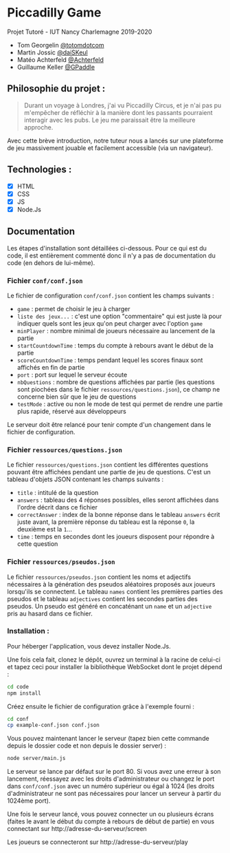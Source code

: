 # Piccadilly Game

Projet Tutoré - IUT Nancy Charlemagne 2019-2020

- Tom Georgelin [@totomdotcom](https://github.com/totomdotcom)
- Martin Jossic [@daiSKeul](https://github.com/daiSKeul)
- Matéo Achterfeld [@Achterfeld](https://github.com/Achterfeld)
- Guillaume Keller [@GPaddle](https://github.com/GPaddle)

## Philosophie du projet :

> Durant un voyage à Londres, j'ai vu Piccadilly Circus, et je n'ai pas pu m'empêcher de réfléchir à la manière dont les passants pourraient interagir avec les pubs. Le jeu me paraissait être la meilleure approche.

Avec cette brève introduction, notre tuteur nous a lancés sur une plateforme de jeu massivement jouable et facilement accessible (via un navigateur).

## Technologies :
	
- [x] HTML
- [x] CSS
- [x] JS
- [x] Node.Js

## Documentation

Les étapes d'installation sont détaillées ci-dessous. Pour ce qui est du code, il est entièrement commenté donc il n'y a pas de documentation du code (en dehors de lui-même).

### Fichier `conf/conf.json`

Le fichier de configuration `conf/conf.json` contient les champs suivants :
- `game` : permet de choisir le jeu à charger
- `liste des jeux...` : c'est une option "commentaire" qui est juste là pour indiquer quels sont les jeux qu'on peut charger avec l'option `game`
- `minPlayer` : nombre minimal de joueurs nécessaire au lancement de la partie
- `startCountdownTime` : temps du compte à rebours avant le début de la partie
- `scoreCountdownTime` : temps pendant lequel les scores finaux sont affichés en fin de partie
- `port` : port sur lequel le serveur écoute
- `nbQuestions` : nombre de questions affichées par partie (les questions sont piochées dans le fichier `ressources/questions.json`), ce champ ne concerne bien sûr que le jeu de questions
- `testMode` : active ou non le mode de test qui permet de rendre une partie plus rapide, réservé aux développeurs

Le serveur doit être relancé pour tenir compte d'un changement dans le fichier de configuration.

### Fichier `ressources/questions.json`

Le fichier `ressources/questions.json` contient les différentes questions pouvant être affichées pendant une partie de jeu de questions. C'est un tableau d'objets JSON contenant les champs suivants :
 - `title` : intitulé de la question
 - `answers` : tableau des 4 réponses possibles, elles seront affichées dans l'ordre décrit dans ce fichier
 - `correctAnswer` : index de la bonne réponse dans le tableau `answers` écrit juste avant, la première réponse du tableau est la réponse `0`, la deuxième est la `1`...
 - `time` : temps en secondes dont les joueurs disposent pour répondre à cette question

### Fichier `ressources/pseudos.json`

Le fichier `ressources/pseudos.json` contient les noms et adjectifs nécessaires à la génération des pseudos aléatoires proposés aux joueurs lorsqu'ils se connectent. Le tableau `names` contient les premières parties des pseudos et le tableau `adjectives` contient les secondes parties des pseudos. Un pseudo est généré en concaténant un `name` et un `adjective` pris au hasard dans ce fichier.

### Installation :

Pour héberger l'application, vous devez installer Node.Js.

Une fois cela fait, clonez le dépôt, ouvrez un terminal à la racine de celui-ci et tapez ceci pour installer la bibliothèque WebSocket dont le projet dépend :
```bash
cd code
npm install
```

Créez ensuite le fichier de configuration grâce à l'exemple fourni :
```bash
cd conf
cp example-conf.json conf.json
```

Vous pouvez maintenant lancer le serveur (tapez bien cette commande depuis le dossier code et non depuis le dossier server) :
```bash
node server/main.js
```

Le serveur se lance par défaut sur le port 80. Si vous avez une erreur à son lancement, réessayez avec les droits d'administrateur ou changez le port dans `conf/conf.json` avec un numéro supérieur ou égal à 1024 (les droits d'administrateur ne sont pas nécessaires pour lancer un serveur à partir du 1024ème port).

Une fois le serveur lancé, vous pouvez connecter un ou plusieurs écrans (faites le avant le début du compte à rebours de début de partie) en vous connectant sur http://adresse-du-serveur/screen

Les joueurs se connecteront sur http://adresse-du-serveur/play